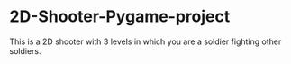 # 2D-Shooter-Pygame-project
This is a 2D shooter with 3 levels in which you are a soldier fighting other soldiers.
